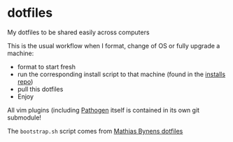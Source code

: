 dotfiles
========

My dotfiles to be shared easily across computers

This is the usual workflow when I format, change of OS or fully upgrade a machine:
  * format to start fresh
  * run the corresponding install script to that machine (found in the [installs repo][installrepo]) 
  * pull this dotfiles
  * Enjoy 

All vim plugins (including [Pathogen][pathogen] itself is contained in its own git submodule!

The <code>bootstrap.sh</code> script comes from [Mathias Bynens dotfiles][mathias]

[installrepo]: https://github.com/disrupts/installs
[mathias]:     https://github.com/mathiasbynens/dotfiles
[pathogen]:    https://github.com/tpope/vim-pathogen
